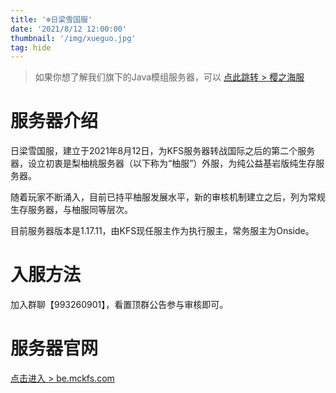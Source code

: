 ```yaml
---
title: '❄️日梁雪国服'
date: '2021/8/12 12:00:00'
thumbnail: '/img/xueguo.jpg'
tag: hide
---
```

>如果你想了解我们旗下的Java模组服务器，可以 [点此跳转 > 樱之海服](https://www.mckfs.com/20220501/)
# 服务器介绍

日梁雪国服，建立于2021年8月12日，为KFS服务器转战国际之后的第二个服务器，设立初衷是梨柚桃服务器（以下称为“柚服”）外服，为纯公益基岩版纯生存服务器。

随着玩家不断涌入，目前已持平柚服发展水平，新的审核机制建立之后，列为常规生存服务器，与柚服同等层次。

目前服务器版本是1.17.11，由KFS现任服主作为执行服主，常务服主为Onside。

# 入服方法

加入群聊【993260901】，看置顶群公告参与审核即可。

# 服务器官网

[点击进入 > be.mckfs.com](https://be.mckfs.com)